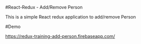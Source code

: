 #React-Redux - Add/Remove Person

This is a simple React redux application to add/remove Person

#Demo

https://redux-training-add-person.firebaseapp.com/
